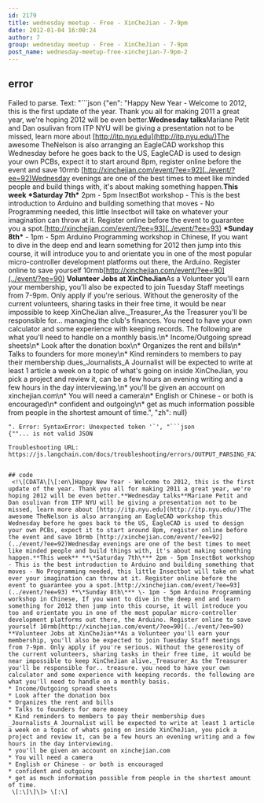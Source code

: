 ```yaml
---
id: 2179
title: wednesday meetup - Free - XinCheJian - 7-9pm
date: 2012-01-04 16:00:24
author: 7
group: wednesday meetup - Free - XinCheJian - 7-9pm
post_name: wednesday-meetup-free-xinchejian-7-9pm-2
---
```


## error
Failed to parse. Text: "```json
{"en": "Happy New Year - Welcome to 2012, this is the first update of the year. Thank you all for making 2011 a great year, we're hoping 2012 will be even better.**Wednesday talks**Mariane Petit and Dan osulivan from ITP NYU will be giving a presentation not to be missed, learn more about [http://itp.nyu.edu](http://itp.nyu.edu/)The awesome TheNelson is also arranging an EagleCAD workshop this Wednesday before he goes back to the US, EagleCAD is used to design your own PCBs, expect it to start around 8pm, register online before the event and save 10rmb [http://xinchejian.com/event/?ee=92](../event/?ee=92)Wednesday evenings are one of the best times to meet like minded people and build things with, it's about making something happen.**This week** **\*Saturday 7th\*** 2pm - 5pm InsectBot workshop - This is the best introduction to Arduino and building something that moves - No Programming needed, this little Insectbot will take on whatever your imagination can throw at it. Register online before the event to guarantee you a spot.[http://xinchejian.com/event/?ee=93](../event/?ee=93) **\*Sunday 8th\*** \- 1pm - 5pm Arduino Programming workshop in Chinese, If you want to dive in the deep end and learn something for 2012 then jump into this course, it will introduce you to and orientate you in one of the most popular micro-controller development platforms out there, the Arduino. Register online to save yourself 10rmb[http://xinchejian.com/event/?ee=90](../event/?ee=90) **Volunteer Jobs at XinCheJian**As a Volunteer you'll earn your membership, you'll also be expected to join Tuesday Staff meetings from 7-9pm. Only apply if you're serious. Without the generosity of the current volunteers, sharing tasks in their free time, it would be near impossible to keep XinCheJian alive._Treasurer_As the Treasurer you'll be responsible for... managing the club's finances. You need to have your own calculator and some experience with keeping records. The following are what you'll need to handle on a monthly basis.\n* Income/Outgoing spread sheets\n* Look after the donation box\n* Organizes the rent and bills\n* Talks to founders for more money\n* Kind reminders to members to pay their membership dues_Journalists_A Journalist will be expected to write at least 1 article a week on a topic of what's going on inside XinCheJian, you pick a project and review it, can be a few hours an evening writing and a few hours in the day interviewing.\n* you'll be given an account on xinchejian.com\n* You will need a camera\n* English or Chinese - or both is encouraged\n* confident and outgoing\n* get as much information possible from people in the shortest amount of time.", "zh": null}
```
". Error: SyntaxError: Unexpected token '`', "```json
{""... is not valid JSON

Troubleshooting URL: https://js.langchain.com/docs/troubleshooting/errors/OUTPUT_PARSING_FAILURE/


## code
 <!\[CDATA\[\[:en\]Happy New Year - Welcome to 2012, this is the first update of the year. Thank you all for making 2011 a great year, we're hoping 2012 will be even better.**Wednesday talks**Mariane Petit and Dan osulivan from ITP NYU will be giving a presentation not to be missed, learn more about [http://itp.nyu.edu](http://itp.nyu.edu/)The awesome TheNelson is also arranging an EagleCAD workshop this Wednesday before he goes back to the US, EagleCAD is used to design your own PCBs, expect it to start around 8pm, register online before the event and save 10rmb [http://xinchejian.com/event/?ee=92](../event/?ee=92)Wednesday evenings are one of the best times to meet like minded people and build things with, it's about making something happen.**This week** **\*Saturday 7th\*** 2pm - 5pm InsectBot workshop - This is the best introduction to Arduino and building something that moves - No Programming needed, this little Insectbot will take on what ever your imagination can throw at it. Register online before the event to guarantee you a spot.[http://xinchejian.com/event/?ee=93](../event/?ee=93) **\*Sunday 8th\*** \- 1pm - 5pm Arduino Programming workshop in Chinese, If you want to dive in the deep end and learn something for 2012 then jump into this course, it will introduce you too and orientate you in one of the most popular micro-controller development platforms out there, the Arduino. Register online to save yourself 10rmb[http://xinchejian.com/event/?ee=90](../event/?ee=90) **Volunteer Jobs at XinCheJian**As a Volunteer you'll earn your membership, you'll also be expected to join Tuesday Staff meetings from 7-9pm. Only apply if you're serious. Without the generosity of the current volunteers, sharing tasks in their free time, it would be near impossible to keep XinCheJian alive._Treasurer_As the Treasurer you'll be responsible for.. treasure. you need to have your own calculator and some experience with keeping records. the following are what you'll need to handle on a monthly basis.
* Income/Outgoing spread sheets
* Look after the donation box
* Organizes the rent and bills
* Talks to founders for more money
* Kind reminders to members to pay their membership dues
_Journalists_A Journalist will be expected to write at least 1 article a week on a topic of whats going on inside XinCheJian, you pick a project and review it, can be a few hours an evening writing and a few hours in the day interviewing.
* you'll be given an account on xinchejian.com
* You will need a camera
* English or Chinese - or both is encouraged
* confident and outgoing
* get as much information possible from people in the shortest amount of time.
 \[:\]\]\]> \[:\]
